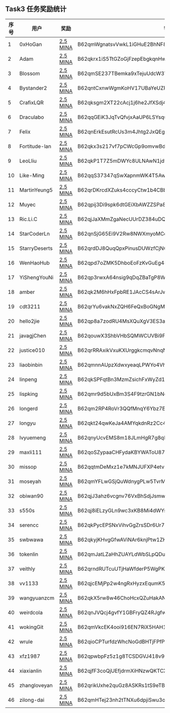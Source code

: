 ## Task3 任务奖励统计

| 序号| 用户             | 奖励                                                                                             | 钱包                                                     |
|-----|------------------|--------------------------------------------------------------------------------------------------|----------------------------------------------------------|
| 1   | 0xHoGan          | [2.5 MINA](https://minascan.io/mainnet/tx/5JuvCQ43tdqFSm5xs1v2uRjyCad8FdF6itG2oA7TkniCLKRiH3Tw)  | B62qmWgnatsvVwkL1iGHuE2BhNF8piikGz6zssM3espTZaaAKqnVvCU  |
| 2   | Adam             | [2.5 MINA](https://minascan.io/mainnet/tx/5JtmV5WeYtYty7zji4FX1SD9VRukP4HwskcQsd3GrCXjmSxYF5tj)  | B62qkrx1iS5TtGZoGjFzepEbgkqnHwJ2KU8dFRKwqhDWaxYzp6Vf3Fu  |
| 3   | Blossom          | [2.5 MINA](https://minascan.io/mainnet/tx/5JvJZ1iXQXW89fQwViWrCKr9cvbF5tKu19murUZ2vybFP5knJH8r)  | B62qmSE237TBemka9xTejuUdcW3VjdSLf1zeB3z6Dyc1h86C4H4DT2m  |
| 4   | Bystander2       | [2.5 MINA](https://minascan.io/mainnet/tx/5JtzidPbhvtqzWHjFw6uRWvAwNMV4Y7waeWfB7SnBQrPcDhVXsZV)  | B62qntCxnwWgmKoHV17UBaYeUZF7MeEkkiMq7gnXq9Xa9qXV93REN5Z  |
| 5   | CrafixLQR        | [2.5 MINA](https://minascan.io/mainnet/tx/5Jtdmv6V5oEAXH6jd7vGqSsJ9M65NFsZxbRuLYvE9dHHQ8ghVikW)  | B62qksgm2XT22cAcj1j6he2JfXSdj4N6U5EvYhTDhd4oh1Y5YYdhqR9  |
| 6   | Draculabo        | [2.5 MINA](https://minascan.io/mainnet/tx/5Ju1Jbt8SkqmkMJswvVhJFgJmdPTVKvdAB77d9FLJy7iLEowTiBC)  | B62qqGEiK3JqTvQfvjxAaUP6LSYsqunJc8TQ9EcpxnW6cwVtcHHrYsP  |
| 7   | Felix            | [2.5 MINA](https://minascan.io/mainnet/tx/5JuBKV1B6eJA2PQg5fWYUup48HErwrMqHVLd4bV134pdGbgqz4gX)  | B62qnErkEsutRcUs3m4Jhtg2JxQEgpTHiYZsCy7i166YsQwf8wcsTJj  |
| 8   | Fortitude-lan    | [2.5 MINA](https://minascan.io/mainnet/tx/5JtdTtBBo9g3ugNBkaHVYty8HXpaHgkUenpLQojdCH9iVTo8CiEm)  | B62qkx3s217vf7pCWcGp9omvwBdfLuBLE9fB65MYhwxtZ6qgJAGvSR4  |
| 9   | LeoLliu          | [2.5 MINA](https://minascan.io/mainnet/tx/5JuYM9Ymd4gvwyoDCVRrGuka62oUGYMfao5pZhevhThcPZoCMn6u)  | B62qkP1T7Z5mDWYc8ULNAwN1jdwsaioQvr4YNVmmf1TGPPK6ve3cG5s  |
| 10  | Like-Ming        | [2.5 MINA](https://minascan.io/mainnet/tx/5JuJBjGk8tbuUt64fb2REquQJkeXAwLS8pn8xhR4oYTkdb9ujikX)  | B62qqS37347qSwXapnmWK4T5AwGU6vHuPGu8E38jdzUAZSjqnJFQbem  |
| 11  | MartinYeung5     | [2.5 MINA](https://minascan.io/mainnet/tx/5Ju3cLaq3AusecEqbQ1pJrsFiSyHhRdkNZfhPBE4Yway1TUyWLT9)  | B62qrDKrcdXZuks4cccyCtw1b4CBbrcpYFoEQs85pLVmRVUqwAFcakx  |
| 12  | Muyec            | [2.5 MINA](https://minascan.io/mainnet/tx/5JtdBTzrEKiGkgUNDbSjwpKSPM8BzhhXuCxsFAiPT7gBM5KfGQdJ)  | B62qpij3Di9spk6dtGEiXbAWZZSPa8aTcvMR6hQUCS5oMGXUJfov4V1  |
| 13  | Ric.Li.C         | [2.5 MINA](https://minascan.io/mainnet/tx/5JtuoRWS293udqEN1me1jj8MCTx7enbAQu4g8YrjmSs6XUe6a5UE)  | B62qjJaXMmZgaNecUUrDZ384uDQGYAAoTRTX7CAQ1YrBT6yo3gbzCCJ  |
| 14  | StarCoderLn      | [2.5 MINA](https://minascan.io/mainnet/tx/5JuCFQMkPoFKx2ySfshycspW9F9yYjLsS4XFdQ5KWj7KpKeDtc6p)  | B62qnSjG65Ei9V2Rw8NWXmyoMCqd3Y5SZzY7J3c9xJXvX51Qdej1GsD  |
| 15  | StarryDeserts    | [2.5 MINA](https://minascan.io/mainnet/tx/5JvHF3a2DKTvr6hFLC9Nkc9tgxvMzdLjcs5xcV8bZERdEFspweRE)  | B62qrdDJ8QuqQpxPinusDUWzfCjN6JE6qB6T1JcCT9HEoCZjj8EgVQn  |
| 16  | WenHaoHub        | [2.5 MINA](https://minascan.io/mainnet/tx/5JuLtx2R3p4hdAsy8YXSJuLWEDgdH1bKyj7icERPGyP6Nm8cB9mj)  | B62qpd7oZMK5DhboEoFzKvGuEg44sc1RwikugRepjzFwisc58TEPRNp  |
| 17  | YiShengYouNi     | [2.5 MINA](https://minascan.io/mainnet/tx/5Ju2eSLHV2bC9XmypUMeoGmRkh7RzKCfS6KDTBAzQB4ctaSmnm5p)  | B62qp3rwxA64nsig9qDqZBaTgP8WmEqvZUh8wvKpjqUukGBy4n2GdQM  |
| 18  | amber            | [2.5 MINA](https://minascan.io/mainnet/tx/5Ju6A3sGfphZho1QaC4ywMxgAjrSmuKS9rKZCguYr4kbbCEmvxkV)  | B62qk2M6hHxFpbRE1JAcCS4sArJwYTXMoRBWZM9jPeKnrc6Ybh51jYg  |
| 19  | cdt3211          | [2.5 MINA](https://minascan.io/mainnet/tx/5JuTn5T9spS8FmSPnqPmBhy9bQ6UNHBPspimLHbBPTJZ3PLpejsU)  | B62qrYu6vakNxZQH6FeQxBoGNgME7u35Wswqh53YEFPUVr7HwNrhiQC  |
| 20  | hello2jie        | [2.5 MINA](https://minascan.io/mainnet/tx/5JuiP9LjKuDDq8C6e7Ajg8DbNSyz7Gx4K7F8bVi34hF2yiaqmmCX)  | B62qp8a7zodRU4MsXQuXgV3ES3autYRRxeWEr8NC3JgRTSk9KE9Xruz  |
| 21  | javagjChen       | [2.5 MINA](https://minascan.io/mainnet/tx/5JvLZrrjT3PRENbmvyXW3cSGYiXY2getehTCpvZzCZcuW13a7Dvs)  | B62qouwX3ShbVHbSQMWCUVBi9FiQgRMKExoh76mpzehsedde2kchsao  |
| 22  | justice010       | [2.5 MINA](https://minascan.io/mainnet/tx/5JuA3CFEcxAEciSBkrRGu9QWcBNMrYjEysPT5uuLYLPs4mbUhAni)  | B62qrRRAxikVxuKXUrggkcmqvNnqNzz3RkYd8DLUAaD5yA5dSy2hvtU  |
| 23  | liaobinbin       | [2.5 MINA](https://minascan.io/mainnet/tx/5Jtem3y69JAuVe4zatGWwDDFDNCq1TwFkY4qqmTeFN8K5LNc5uvM)  | B62qmnnAUpzXdwxyeaqLPWYo4VhUQMRNJSmBFN3f4h6yApA3Tg8ZgZJ  |
| 24  | linpeng          | [2.5 MINA](https://minascan.io/mainnet/tx/5JvHsQWQFi4yzQvHW3XC2tGp7SugSjVqc1dmBjdKm3PGFGfbyGCh)  | B62qkSPFqtBn3MzmZsichFxWyZd1CCKbmAU27iriTDRzjRi5DhwDqn9  |
| 25  | lispking         | [2.5 MINA](https://minascan.io/mainnet/tx/5Jv92PqrCzxyW478PfTa5Zh6fS9DwBLs5T9RTnVnkYS1vAgqaPC1)  | B62qmr9d5bUxBm3S4F9tzrGN1bNdnBEAkdqFhFvJiw5X3oeQZeZMZYP  |
| 26  | longerd          | [2.5 MINA](https://minascan.io/mainnet/tx/5JtzwN7TdTHAjmzukUB9hr6gm5TqdfrEPVxbWUhPSfqCSqVDLAf5)  | B62qm2RP4RoVr3QQfMnqY6Ybz7EEddXAHyPAkettYXxnnSvR3L2cHde  |
| 27  | longyu           | [2.5 MINA](https://minascan.io/mainnet/tx/5JtjehYWBQUW7GGrHYs92S3g9sBG8BPbo6aoMdbDjdaNu19avPXj)  | B62qkt24qwKeJa4AMYqkdnRz2Cc49DW6XrUk5eyFeyATR1QoykiMcbC  |
| 28  | lvyuemeng        | [2.5 MINA](https://minascan.io/mainnet/tx/5Jv21QHyjbJdGUXSzZa7Gb5BeuhiAnAgRsCDHBPfBFgZE7SbjwZd)  | B62qnyUcvEMS8m18JLmHgR7g8qKuK7Bf1PgFAGyctQt4RpZcfaTaRNo  |
| 29  | maxli111         | [2.5 MINA](https://minascan.io/mainnet/tx/5JvDLCDApFTn6a1qqYNM1F3M2ykKiaJyz16fLsqtLu6SNJ1ziNkm)  | B62qoSZypaaCHFydaKBYWAToU87iV7jRrUJ1TdHzwSx85GSfYo5CjY1  |
| 30  | missop           | [2.5 MINA](https://minascan.io/mainnet/tx/5JtcGTbYNkeuKL93VciZ9bnvv5bvY7NHhieaD4FwqhQcqY25oq6B)  | B62qqtmDeMxz1e7kMNJUFXP4etvmSkEFyyaY1SMjSPjxVDivEy57ntj  |
| 31  | moseyah          | [2.5 MINA](https://minascan.io/mainnet/tx/5Jtm491tcsAEry2aDaTRwwbr5BMRop6JUw2ZwmisWLmHo9ytRX4m)  | B62qmYFLwGSjQuWdnygPLw5TvrMENrLEFQmTow8RhSUw6MCm2sjQEn9  |
| 32  | obiwan90         | [2.5 MINA](https://minascan.io/mainnet/tx/5Juf6cYNACvWUEhsjdoiKrhexCuJAZsr4dVDsf1RKSXmRzQ8Syia)  | B62qjJ3ahz6vcgnv76VxBhSdjJsmwJiV6Hgn5SuJDjeXYPzVm4Ur6PK  |
| 33  | s550s            | [2.5 MINA](https://minascan.io/mainnet/tx/5JumVrzozKY1oK4MkZRgpRxsuyXp2ngL2JKRRgoSema1g4LN1gnz)  | B62qj8iELzyGLn9wc3xKB8Mi4dWYsekR3Gf4woCqvsZHUhFDdmP1bTp  |
| 34  | serencc          | [2.5 MINA](https://minascan.io/mainnet/tx/5JuEA8cd4TyqG23fZsH8WWE911FyJB8XSHPc3HCJkPb4TVqKoauo)  | B62qkPycEPSNxVihvGgZrsSDr6Ur72BMCdMpKo9nYhA4oXCmRG4FsWv  |
| 35  | swbwawa          | [2.5 MINA](https://minascan.io/mainnet/tx/5JuwFkcVJLcwoxSys7PsKRyczY6dieGeo1hptkBsLRbqC8Q14CMX)  | B62qkyjKHvgGfwAViNAr6knjPtw1ZHr1osgUQEcD94Z8dHw6uaep2NH  |
| 36  | tokenlin         | [2.5 MINA](https://minascan.io/mainnet/tx/5JvJwx5UT1rGpe6RY6stUm25GYff8PmhfaihK2B1GVuigr4Eu5u6)  | B62qmJatLZaHhZUAYLdWbSLpQDuF3gRYJv1knDGruTRTubNbBJRSAVV  |
| 37  | veithly          | [2.5 MINA](https://minascan.io/mainnet/tx/5Jv5WGyfsUxsiNNfx8NiT26wuypXvAp28Q8TnJgtdqs56oMk5vYH)  | B62qrndRUTcuUTjHaWfderP5WgPK4ET23W8LthoS9PE8HeNx3SxNDv1  |
| 38  | vv1133           | [2.5 MINA](https://minascan.io/mainnet/tx/5JuKJWLyUePQyRXUqqacWF5dQkvjSNSBL6pSn8SD5KZNTdjErYpf)  | B62qjcEMjPp2w4ngRxHyzxEqumK58nXKVpjZpPk8HF9f2fLY5GvbEFS  |
| 39  | wangyuanzcm      | [2.5 MINA](https://minascan.io/mainnet/tx/5JuMb3WPB6PUmLYiWUpfXkdzpvc1F6rnhY6c1gQN5CJs8UxdaUNt)  | B62qkX5rw8w46ChoHcxQZuHakANL47mCs3RMSKhyYKJWzDWefdLxwCD  |
| 40  | weirdcola        | [2.5 MINA](https://minascan.io/mainnet/tx/5JuVFDsk3TKcxw52CuTFzkJZpa7dQJNyFzhmEG4sPQk13BzuR9Zk)  | B62qnJVQcj4gvfY1GBFryQZ4RJgfwqmVwCXB6umnH5cJQPFMLvotRL3  |
| 41  | wokingGit        | [2.5 MINA](https://minascan.io/mainnet/tx/5JvNCY8LLAapP5d8fkKEgrqAUy9qFkQ9uvesfoBxwWYcqRxWDCpU)  | B62qmVkcEK4ooi916EN7RiX5HAH14UzhCAZMU26k3uw8Ez4CjcM8xa9  |
| 42  | wrule            | [2.5 MINA](https://minascan.io/mainnet/tx/5JufXDWVhHMrAL8UvUeVAZsaunCg2sXm5B9JGW5xJ2SUhqQZsNe3)  | B62qioCPTurfdzWhcNoGdBHTjFPfPMe22iPHBRpwK8EDzpRjCLMTj8N  |
| 43  | xfz1987          | [2.5 MINA](https://minascan.io/mainnet/tx/5JuEsS6F1LSMSYaQHQJg39udjvBh3pUbgEoYLLx7qc2uc8dKDUtV)  | B62qpwbpFz5z1g8TCSDGVJ418v98ob7m4VE3vcgm1XtQrgLVGin28af  |
| 44  | xiaxianlin       | [2.5 MINA](https://minascan.io/mainnet/tx/5Ju8bCkNW8AQDdoiPfRzLjYfuWs6bxwgBDTLKcTJhPrhrteReWEu)  | B62qjfF3coQjUEfjdrmXiHNzwQKTCXQgyeLNCBGHSSozV6ebLp9iBoB  |
| 45  | zhangloveyan     | [2.5 MINA](https://minascan.io/mainnet/tx/5JuEZELMwEY3PEHM2Gt9F6rPejxZZnrBdg5sqpQGFbWmrL6sGHKY)  | B62qrikUxhe2quGz8ASKRs1tS9eTBVEwD6Wo4z4uRDSEET8NG7LBLu7  |
| 46  | zilong-dai       | [2.5 MINA](https://minascan.io/mainnet/tx/5JtWTxHsnBZWeCPf363EMfk2oBGrkiKxFptosHrbrr38MXrtiqbR)  | B62qmHTej23nh2tTNXu6dpjiSwu3ofdjPd1p6mqLTyhic3QkiayTiAt  |
